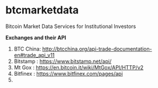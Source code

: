 btcmarketdata
=============

Bitcoin Market Data Services for Institutional Investors


**Exchanges and their API**

1. BTC China: http://btcchina.org/api-trade-documentation-en#trade_api_v11
2. Bitstamp : https://www.bitstamp.net/api/
2. Mt Gox   : https://en.bitcoin.it/wiki/MtGox/API/HTTP/v2
3. Bitfinex : https://www.bitfinex.com/pages/api
4. 

